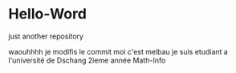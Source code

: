 # Hello-Word

just another repository

waouhhhh je modifis le commit 
moi c'est melbau je suis etudiant a l'université de Dschang 2ieme 
année Math-Info
